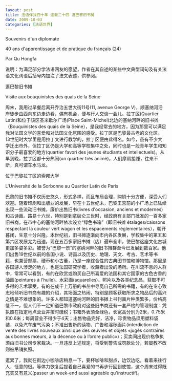 ```yaml
---
layout: post
title: 法语伴我四十年 连载二十四 逛巴黎旧书摊
date: 2009-10-03
categories: [法语世界]  
---
```


Souvenirs d'un diplomate

40 ans d'apprentissage et de pratique du français (24)

Par Qu Hongfa



说明：为满足部分学法语网友的愿望，作者在其自述的某些中文典型词句及有关法语文化词语后括号内加注了法文表述，供参阅。



逛巴黎旧书摊

Visite aux bouquinistes des quais de la Seine



周末，我用过早餐后离开乔治五世大街11号(11, avenue George V)，顺塞纳河沿岸徒步由西向东边走边看，偶有机会，便与行人交谈一会儿。拉丁区(Quartier Latin)和位于该区圣米歇尔广场(Place Saint-Michel)北边的塞纳河畔的旧书摊（Bouquinistes des quais de la Seine），是我经常去的地方，因为那里可以满足我对法国文学的喜爱和对法国文化氛围的感受。拉丁区是巴黎最古老的文化区。13世纪时大学里是用拉丁文进行教学的，拉丁区便由此得名。如今，虽有不少大学迁出市外，但拉丁区仍是大学和高等学校集中之处，同时也是一般青年学生和知识分子最喜爱的地方(quartier favori des jeunes étudiants et intellectuels)。从早到晚，拉丁区都十分热闹(un quartier très animé)，人们摩肩接踵，往来不断，真可谓车水马龙。

位于巴黎拉丁区的索邦大学

L'Université de la Sorbonne au Quartier Latin de Paris

巴黎的旧书摊不仅历史悠久，形式多样，而且布局合理，购销十分方便，深受人们欢迎。随着印刷和出版业的发展，早在十五世纪末，巴黎王宫前的小广场上已陆续出现一些流动旧书摊，廉价出售旧书(livres d'occasion, anciens et modernes)和古诗画。路易十六世，特别是到拿破仑三世时，经政府有关部门批准的一百多家旧书商，在市中心的塞纳河畔依次设立“绿色书箱”（即旧书摊 étalages/caissons respectant la couleur vert wagon et les espacements réglementaires），朝开暮闭，生意十分兴隆。本世纪初，旧书摊逐渐向市内各区发展，学校集中的第五和第六区发展尤为迅速。现在五百多家旧书摊（店）遍布全市，使巴黎这座文化古城更加多姿多彩。被誉为“巴黎一景”的塞纳河畔的旧书摊群至今已发展到数百家。他们出售19世纪以前的各国小说、诗画以及历史、地理、天文、考古、艺术等书籍，也兼营邮票、硬币和小古董，乃是一座综合性的古典图书馆和博物馆。那里是各国游人涉足的地方，也是法国研究学者，收藏者出没的场所。在川流不息的人群中，常常可以看到，有的在欣赏或购买自己所喜爱的法国和其它国家的古色古香的油画(peintures à l'huile)、水彩画(aquarelles)、照片以及各类纪念品，获取不可多得的艺术享受，有的在成千上万册的书丛中寻觅自己所需的书籍，有的在专心致志地倾听旧书商有趣的介绍，其场面之热闹，特别是顾客获取所求之物品后的高兴之情是不难想象的。许多人都知道塞纳河畔的旧书摊上书刊画片种类繁多，价格高低不一，但人们不一定知道巴黎市政府对这些旧书商还有一套严格的管理制度：凭执照在指定地点营业并按时缴税；书箱外表须全绿色，长宽高分别为2米，0.75米和0.6米；每周营业不得少于4天；出售物品完好，洁净，珍贵物品须用塑料袋装，以免汽车废气污染；不准出售新的读物、广告和淫秽画片(interdiction de vente des livres nouveaux ainsi que des œuvres et objets «jugés contraires aux bonnes mœurs, à la décence ou à l’ordre public»)；买卖间出现价格争执须由旧书公司专家裁决。一旦违反上述规定，将受到警告或罚款处分，若屡教不改则被吊销执照。

逛累了，我就在街边小咖啡店稍息一下，要杯咖啡和甜点，边饮边吃，看着来往行人，惬意的很。等体力恢复后提着自己喜爱的书再步行回到使馆，这个周末过得既充实又有意义(passer un week-end aussi agréable qu'instructif)。
